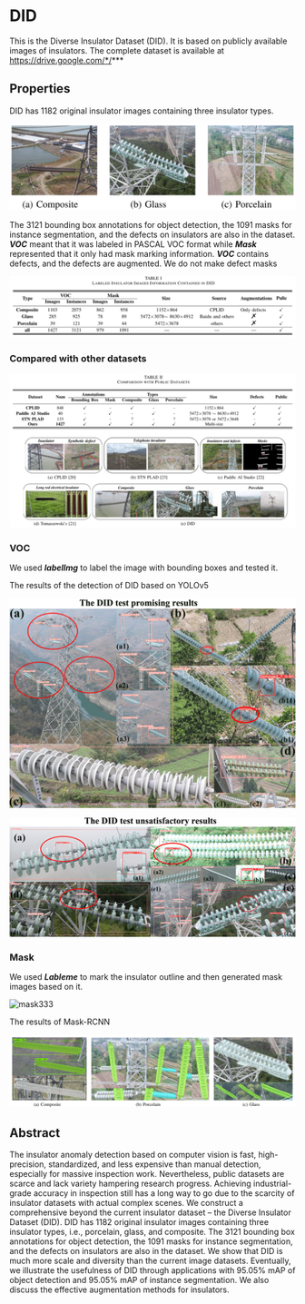 # DID

This is the  Diverse Insulator Dataset (DID).  It is based on publicly available images of insulators. The complete dataset is available at https://drive.google.com/*/***

## Properties

DID has 1182 original insulator images containing three insulator types.

![image-20230604113527318](./readme/image-20230604113527318.png)

The 3121 bounding box annotations for object detection, the 1091 masks for instance segmentation, and the defects on insulators are also in the dataset. ***VOC*** meant that it was labeled in PASCAL VOC format while ***Mask*** represented that it only had mask marking information.  ***VOC***  contains defects, and the defects are augmented. We do not make defect masks

![image-20230604150827054](./readme/image-20230604150827054.png )

### Compared with other datasets

![image-20230604163627327](./readme/image-20230604163627327.png)

### VOC

 We used ***labelImg***  to label the image with bounding boxes and tested it.



The results of the detection of DID based on YOLOv5

![PPPP](./readme/PPPP.png)

![gggg](./readme/gggg.png  )

### Mask

 We used ***Lableme***  to mark the insulator outline and then generated mask images based on it.



![mask333](./readme/mask333.png)





The results of Mask-RCNN

![image-20230604181959318](./readme/image-20230604181959318.png)





## Abstract

The insulator anomaly detection based on computer vision is fast, high-precision, standardized, and less expensive than manual detection, especially for massive inspection work. Nevertheless, public datasets are scarce and lack variety hampering research progress. Achieving industrial-grade accuracy in inspection still has a long way to go due to the scarcity of insulator datasets with actual complex scenes. We construct a comprehensive beyond the current insulator dataset – the Diverse Insulator Dataset (DID). DID has 1182 original insulator images containing three insulator types, i.e., porcelain, glass, and composite. The 3121 bounding box annotations for object detection, the 1091 masks for instance segmentation, and the defects on insulators are also in the dataset. We show that DID is much more scale and diversity than the current image datasets. Eventually, we illustrate the usefulness of DID through applications with 95.05\% mAP of object detection and 95.05\% mAP of instance segmentation. We also discuss the effective augmentation methods for insulators.
